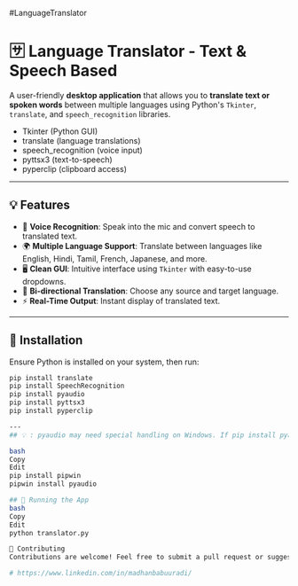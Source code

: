 #LanguageTranslator

# 🈂️ Language Translator - Text & Speech Based

A user-friendly **desktop application** that allows you to **translate text or spoken words** between multiple languages using Python's `Tkinter`, `translate`, and `speech_recognition` libraries.
- Tkinter (Python GUI)
- translate (language translations)
- speech_recognition (voice input)
- pyttsx3 (text-to-speech)
- pyperclip (clipboard access)
---

## 💡 Features

- 🎤 **Voice Recognition**: Speak into the mic and convert speech to translated text.
- 🌍 **Multiple Language Support**: Translate between languages like English, Hindi, Tamil, French, Japanese, and more.
- 🖥️ **Clean GUI**: Intuitive interface using `Tkinter` with easy-to-use dropdowns.
- 🔁 **Bi-directional Translation**: Choose any source and target language.
- ⚡ **Real-Time Output**: Instant display of translated text.

---

## 🔧 Installation

Ensure Python is installed on your system, then run:

```bash
pip install translate
pip install SpeechRecognition
pip install pyaudio
pip install pyttsx3
pip install pyperclip

---
## 💡 : pyaudio may need special handling on Windows. If pip install pyaudio fails, try:

bash
Copy
Edit
pip install pipwin
pipwin install pyaudio

## 🚀 Running the App
bash
Copy
Edit
python translator.py

🙌 Contributing
Contributions are welcome! Feel free to submit a pull request or suggest features via issues.

# https://www.linkedin.com/in/madhanbabuuradi/
